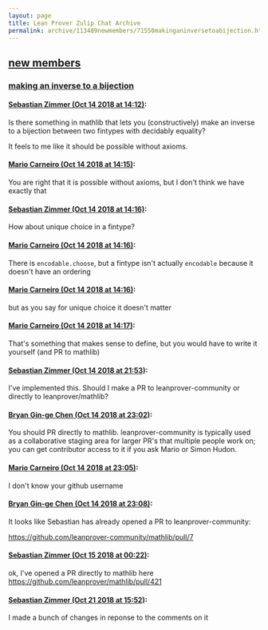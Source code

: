 ```yaml
---
layout: page
title: Lean Prover Zulip Chat Archive 
permalink: archive/113489newmembers/71550makinganinversetoabijection.html
---
```


## [new members](index.html)
### [making an inverse to a bijection](71550makinganinversetoabijection.html)

#### [Sebastian Zimmer (Oct 14 2018 at 14:12)](https://leanprover.zulipchat.com/#narrow/stream/113489-new%20members/topic/making%20an%20inverse%20to%20a%20bijection/near/135775250):
Is there something in mathlib that lets you (constructively) make an inverse to a bijection between two fintypes with decidably equality?

It feels to me like it should be possible without axioms.

#### [Mario Carneiro (Oct 14 2018 at 14:15)](https://leanprover.zulipchat.com/#narrow/stream/113489-new%20members/topic/making%20an%20inverse%20to%20a%20bijection/near/135775318):
You are right that it is possible without axioms, but I don't think we have exactly that

#### [Sebastian Zimmer (Oct 14 2018 at 14:16)](https://leanprover.zulipchat.com/#narrow/stream/113489-new%20members/topic/making%20an%20inverse%20to%20a%20bijection/near/135775361):
How about unique choice in a fintype?

#### [Mario Carneiro (Oct 14 2018 at 14:16)](https://leanprover.zulipchat.com/#narrow/stream/113489-new%20members/topic/making%20an%20inverse%20to%20a%20bijection/near/135775365):
There is `encodable.choose`, but a fintype isn't actually `encodable` because it doesn't have an ordering

#### [Mario Carneiro (Oct 14 2018 at 14:16)](https://leanprover.zulipchat.com/#narrow/stream/113489-new%20members/topic/making%20an%20inverse%20to%20a%20bijection/near/135775368):
but as you say for unique choice it doesn't matter

#### [Mario Carneiro (Oct 14 2018 at 14:17)](https://leanprover.zulipchat.com/#narrow/stream/113489-new%20members/topic/making%20an%20inverse%20to%20a%20bijection/near/135775374):
That's something that makes sense to define, but you would have to write it yourself (and PR to mathlib)

#### [Sebastian Zimmer (Oct 14 2018 at 21:53)](https://leanprover.zulipchat.com/#narrow/stream/113489-new%20members/topic/making%20an%20inverse%20to%20a%20bijection/near/135790982):
I've implemented this. Should I make a PR to leanprover-community or directly to leanprover/mathlib?

#### [Bryan Gin-ge Chen (Oct 14 2018 at 23:02)](https://leanprover.zulipchat.com/#narrow/stream/113489-new%20members/topic/making%20an%20inverse%20to%20a%20bijection/near/135793320):
You should PR directly to mathlib. leanprover-community is typically used as a collaborative staging area for larger PR's that multiple people work on; you can get contributor access to it if you ask Mario or Simon Hudon.

#### [Mario Carneiro (Oct 14 2018 at 23:05)](https://leanprover.zulipchat.com/#narrow/stream/113489-new%20members/topic/making%20an%20inverse%20to%20a%20bijection/near/135793395):
I don't know your github username

#### [Bryan Gin-ge Chen (Oct 14 2018 at 23:08)](https://leanprover.zulipchat.com/#narrow/stream/113489-new%20members/topic/making%20an%20inverse%20to%20a%20bijection/near/135793496):
It looks like Sebastian has already opened a PR to leanprover-community:

https://github.com/leanprover-community/mathlib/pull/7

#### [Sebastian Zimmer (Oct 15 2018 at 00:22)](https://leanprover.zulipchat.com/#narrow/stream/113489-new%20members/topic/making%20an%20inverse%20to%20a%20bijection/near/135795680):
ok, I've opened a PR directly to mathlib here https://github.com/leanprover/mathlib/pull/421

#### [Sebastian Zimmer (Oct 21 2018 at 15:52)](https://leanprover.zulipchat.com/#narrow/stream/113489-new%20members/topic/making%20an%20inverse%20to%20a%20bijection/near/136213925):
I made a bunch of changes in reponse to the comments on it


